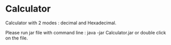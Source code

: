 # Calculator
Calculator with 2 modes : decimal and Hexadecimal.

Please run jar file with command line : java -jar Calculator.jar or double click on the file.
